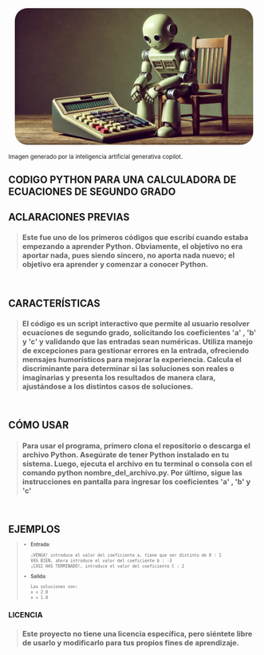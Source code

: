 <div style="display: flex; justify-content: center;">
    <img src="imagen/calculin.jpg" style="border-radius: 25px; width: 95%;">
</div>

<small>Imagen generado por la inteligencia artificial generativa copilot.<small> 

# **CODIGO PYTHON PARA UNA CALCULADORA DE ECUACIONES DE SEGUNDO GRADO**

# **ACLARACIONES PREVIAS**  

> ## **Este fue uno de los primeros códigos que escribí cuando estaba empezando a aprender Python. Obviamente, el objetivo no era aportar nada, pues siendo sincero, no aporta nada nuevo; el objetivo era aprender y comenzar a conocer Python.**
<br>

# **CARACTERÍSTICAS**

> ## **El código es un script interactivo que permite al usuario resolver ecuaciones de segundo grado, solicitando los coeficientes 'a' , 'b'  y 'c' y validando que las entradas sean numéricas. Utiliza manejo de excepciones para gestionar errores en la entrada, ofreciendo mensajes humorísticos para mejorar la experiencia. Calcula el discriminante para determinar si las soluciones son reales o imaginarias y presenta los resultados de manera clara, ajustándose a los distintos casos de soluciones.**
<br>

# **CÓMO USAR**
> ## **Para usar el programa, primero clona el repositorio o descarga el archivo Python. Asegúrate de tener Python instalado en tu sistema. Luego, ejecuta el archivo en tu terminal o consola con el comando python nombre_del_archivo.py. Por último, sigue las instrucciones en pantalla para ingresar los coeficientes 'a' , 'b'  y 'c'** 
<br>

# **EJEMPLOS**

> - **Entrada**:
>   ```
>   ¡VENGA! introduce el valor del coeficiente a, tiene que ser distinto de 0 : 1
>   VAS BIEN, ahora introduce el valor del coeficiente b : -3
>   ¡CASI HAS TERMINADO!, introduce el valor del coeficiente C : 2
>   ```
> - **Salida**:
>   ```
>   Las soluciones son: 
>   x = 2.0
>   x = 1.0
>   ```


## **LICENCIA**

> ## **Este proyecto no tiene una licencia específica, pero siéntete libre de usarlo y modificarlo para tus propios fines de aprendizaje.**
<br>
